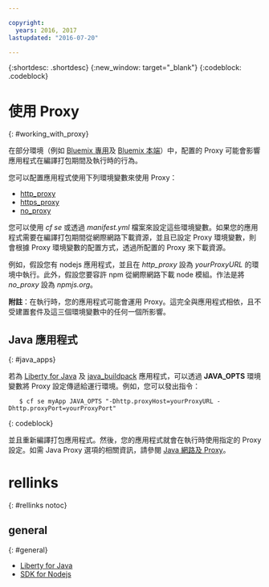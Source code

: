 ```yaml
---

copyright:
  years: 2016, 2017
lastupdated: "2016-07-20"

---
```


{:shortdesc: .shortdesc}
{:new_window: target="_blank"}
{:codeblock: .codeblock}


# 使用 Proxy
{: #working_with_proxy}



在部分環境（例如 [Bluemix 專用](/docs/dedicated/index.html#dedicated)及
[Bluemix 本端](/docs/local/index.html#local)）中，配置的 Proxy 可能會影響應用程式在編譯打包期間及執行時的行為。

您可以配置應用程式使用下列環境變數來使用 Proxy：
  * [http_proxy](https://docs.cloudfoundry.org/buildpacks/proxy-usage.html)
  * [https_proxy](https://docs.cloudfoundry.org/buildpacks/proxy-usage.html)
  * [no_proxy](http://www.gnu.org/software/wget/manual/html_node/Proxies.html)

您可以使用 *cf se* 或透過 *manifest.yml* 檔案來設定這些環境變數。如果您的應用程式需要在編譯打包期間從網際網路下載資源，並且已設定 Proxy 環境變數，則會根據 Proxy 環境變數的配置方式，透過所配置的 Proxy 來下載資源。

例如，假設您有 nodejs 應用程式，並且在 *http_proxy* 設為 *yourProxyURL* 的環境中執行。此外，假設您要容許 npm 從網際網路下載 node 模組。作法是將 *no_proxy* 設為 *npmjs.org*。

**附註**：在執行時，您的應用程式可能會運用 Proxy。這完全與應用程式相依，且不受建置套件及這三個環境變數中的任何一個所影響。

## Java 應用程式
{: #java_apps}

若為 [Liberty for Java](/docs/runtimes/liberty/index.html) 及 [java_buildpack](/docs/runtimes/tomcat/index.html) 應用程式，可以透過 **JAVA_OPTS** 環境變數將 Proxy 設定傳遞給運行環境。例如，您可以發出指令：
```
   $ cf se myApp JAVA_OPTS "-Dhttp.proxyHost=yourProxyURL -Dhttp.proxyPort=yourProxyPort"
```
{: codeblock}

並且重新編譯打包應用程式。然後，您的應用程式就會在執行時使用指定的 Proxy 設定。如需 Java Proxy 選項的相關資訊，請參閱 [Java 網路及 Proxy](https://docs.oracle.com/javase/8/docs/technotes/guides/net/proxies.html)。

# rellinks
{: #rellinks notoc}
## general
{: #general}
* [Liberty for Java](/docs/runtimes/liberty/index.html)
* [SDK for Nodejs](/docs/runtimes/nodejs/index.html)
